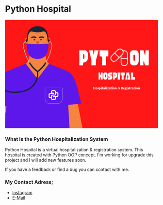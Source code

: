 # Python Hospital

<img src="banner.png" width="900">

### What is the Python Hospitalization System

Python Hospital is a virtual hospitalization & registration system.
This hospital is created with Python OOP concept.
I'm working for upgrade this project and I will add new features soon.

If you have a feedback or find a bug you can contact with me.

### My Contact Adress;

- [Instagram](https://www.instagram.com/ard4lp/)
- [E-Mail](mailto:ard4lp+webMessage@gmail.com)
